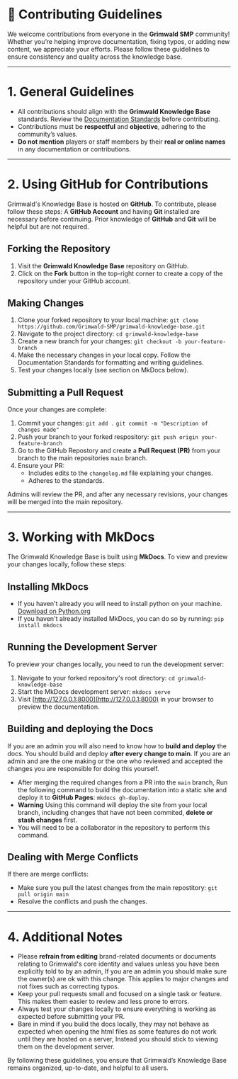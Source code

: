 # 📜 **Contributing Guidelines**

We welcome contributions from everyone in the **Grimwald SMP** community! Whether you’re helping improve documentation, fixing typos, or adding new content, we appreciate your efforts. Please follow these guidelines to ensure consistency and quality across the knowledge base.

---

# **1. General Guidelines**

- All contributions should align with the **Grimwald Knowledge Base** standards. Review the [Documentation Standards](standards.md) before contributing.
- Contributions must be **respectful** and **objective**, adhering to the community’s values.
- **Do not mention** players or staff members by their **real or online names** in any documentation or contributions.

---

# **2. Using GitHub for Contributions**

Grimwald's Knowledge Base is hosted on **GitHub**. To contribute, please follow these steps:
A **GitHub Account** and having **Git** installed are necessary before continuing.
Prior knowledge of **GitHub** and **Git** will be helpful but are not required.

## **Forking the Repository**

1. Visit the **Grimwald Knowledge Base** repository on GitHub.
2. Click on the **Fork** button in the top-right corner to create a copy of the repository under your GitHub account.

## **Making Changes**

1. Clone your forked repository to your local machine: `git clone https://github.com/Grimwald-SMP/grimwald-knowledge-base.git`
2. Navigate to the project directory: `cd grimwald-knowledge-base`
3. Create a new branch for your changes: `git checkout -b your-feature-branch`
4. Make the necessary changes in your local copy. Follow the Documentation Standards for formatting and writing guidelines.
5. Test your changes locally (see section on MkDocs below).

## **Submitting a Pull Request**
Once your changes are complete:

1. Commit your changes: `git add .` `git commit -m "Description of changes made"`
2. Push your branch to your forked respository: `git push origin your-feature-branch`
3. Go to the GitHub Repostory and create a **Pull Request (PR)** from your branch to the main repositories `main` branch.
4. Ensure your PR:
    - Includes edits to the `changelog.md` file explaining your changes.
    - Adheres to the standards.

Admins will review the PR, and after any necessary revisions, your changes will be merged into the main repository.

---

# **3. Working with MkDocs**

The Grimwald Knowledge Base is built using **MkDocs**. To view and preview your changes locally, follow these steps:

## **Installing MkDocs**

- If you haven't already you will need to install python on your machine. [Download on Python.org](https://www.python.org/downloads/)
- If you haven't already installed MkDocs, you can do so by running: `pip install mkdocs`

## **Running the Development Server**
To preview your changes locally, you need to run the development server:

1. Navigate to your forked repository's root directory: `cd grimwald-knowledge-base`
2. Start the MkDocs development server: `mkdocs serve`
3. Visit [http://127.0.0.1:8000](http://127.0.0.1:8000) in your browser to preview the documentation.

## **Building and deploying the Docs**
If you are an admin you will also need to know how to **build and deploy** the docs.
You should build and deploy **after every change to main**. If you are an admin and are the one making or the one who reviewed and accepted the changes you are responsible for doing this yourself.

- After merging the required changes from a PR into the `main` branch, Run the following command to build the documentation into a static site and deploy it to **GitHub Pages**: `mkdocs gh-deploy`.
- **Warning** Using this command will deploy the site from your local branch, including changes that have not been commited, **delete or stash changes** first.
- You will need to be a collaborator in the repository to perform this command.

## **Dealing with Merge Conflicts**
If there are merge conflicts:
- Make sure you pull the latest changes from the main repostitory: `git pull origin main`
- Resolve the conflicts and push the changes.

---

# **4. Additional Notes**

- Please **refrain from editing** brand-related documents or documents relating to Grimwald's core identity and values unless you have been explicitly told to by an admin, If you are an admin you should make sure the owner(s) are ok with this change. This applies to major changes and not fixes such as correcting typos.
- Keep your pull requests small and focused on a single task or feature. This makes them easier to review and less prone to errors.
- Always test your changes locally to ensure everything is working as expected before submitting your PR.
- Bare in mind if you build the docs locally, they may not behave as expected when opening the html files as some features do not work until they are hosted on a server, Instead you should stick to viewing them on the development server.

By following these guidelines, you ensure that Grimwald’s Knowledge Base remains organized, up-to-date, and helpful to all users.